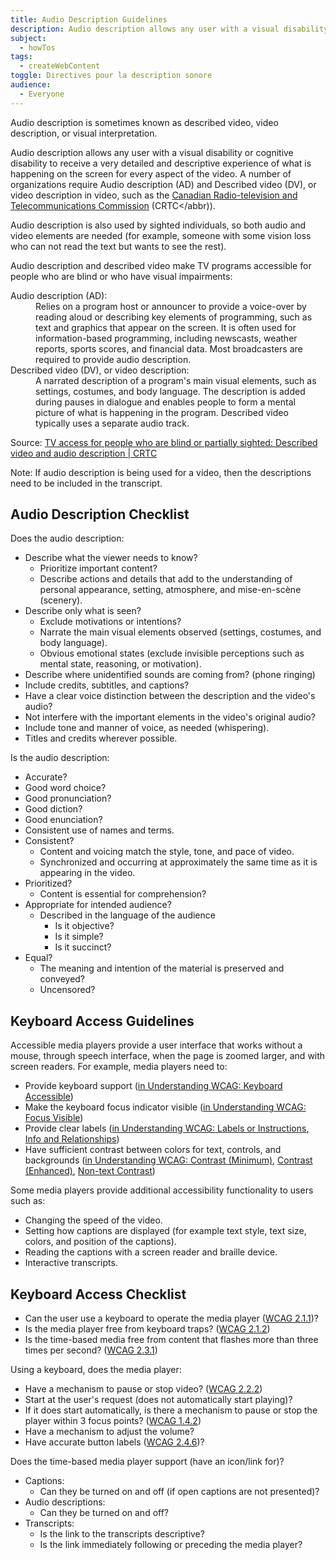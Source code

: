 ```yaml
---
title: Audio Description Guidelines
description: Audio description allows any user with a visual disability or cognitive disability to receive a very detailed and descriptive experience of what is happening on the screen for every aspect of the video.
subject:
  - howTos
tags:
  - createWebContent
toggle: Directives pour la description sonore
audience:
  - Everyone
---
```


Audio description is sometimes known as described video, video description, or visual interpretation.

Audio description allows any user with a visual disability or cognitive disability to receive a very detailed and descriptive experience of what is happening on the screen for every aspect of the video. A number of organizations require Audio description (<abbr>AD</abbr>) and Described video (<abbr>DV</abbr>), or video description in video, such as the [Canadian Radio-television and Telecommunications Commission](http://www.crtc.gc.ca/eng/info_sht/b322.htm) (<abbr>CRTC</abbr)).

Audio description is also used by sighted individuals, so both audio and video elements are needed (for example, someone with some vision loss who can not read the text but wants to see the rest).

Audio description and described video make TV programs accessible for people who are blind or who have visual impairments:

<dl>
<dt>Audio description (<abbr>AD</abbr>):</dt>
<dd>Relies on a program host or announcer to provide a voice-over by reading aloud or describing key elements of programming, such as text and graphics that appear on the screen. It is often used for information-based programming, including newscasts, weather reports, sports scores, and financial data. Most broadcasters are required to provide audio description.</dd>
<dt>Described video (<abbr>DV</abbr>), or video description:</dt>
<dd>A narrated description of a program's main visual elements, such as settings, costumes, and body language. The description is added during pauses in dialogue and enables people to form a mental picture of what is happening in the program. Described video typically uses a separate audio track.</dd>
</dl>

Source: [TV access for people who are blind or partially sighted: Described video and audio description | CRTC](https://crtc.gc.ca/eng/info_sht/b322.htm)

Note: If audio description is being used for a video, then the descriptions need to be included in the transcript.

## Audio Description Checklist

Does the audio description:

- Describe what the viewer needs to know?
  - Prioritize important content?
  - Describe actions and details that add to the understanding of personal appearance, setting, atmosphere, and mise-en-scène (scenery).
- Describe only what is seen?
  - Exclude motivations or intentions?
  - Narrate the main visual elements observed (settings, costumes, and body language).
  - Obvious emotional states (exclude invisible perceptions such as mental state, reasoning, or motivation).
- Describe where unidentified sounds are coming from? (phone ringing)
- Include credits, subtitles, and captions?
- Have a clear voice distinction between the description and the video's audio?
- Not interfere with the important elements in the video's original audio?
- Include tone and manner of voice, as needed (whispering).
- Titles and credits wherever possible.

Is the audio description:

- Accurate?
- Good word choice?
- Good pronunciation?
- Good diction?
- Good enunciation?
- Consistent use of names and terms.
- Consistent?
  - Content and voicing match the style, tone, and pace of video.
  - Synchronized and occurring at approximately the same time as it is appearing in the video.
- Prioritized?
  - Content is essential for comprehension?
- Appropriate for intended audience?
  - Described in the language of the audience
    - Is it objective?
    - Is it simple?
    - Is it succinct?
- Equal?
  - The meaning and intention of the material is preserved and conveyed?
  - Uncensored?

## Keyboard Access Guidelines

Accessible media players provide a user interface that works without a mouse, through speech interface, when the page is zoomed larger, and with screen readers. For example, media players need to:

- Provide keyboard support ([in Understanding WCAG: Keyboard Accessible](https://www.w3.org/WAI/WCAG21/Understanding/keyboard-accessible))
- Make the keyboard focus indicator visible ([in Understanding WCAG: Focus Visible](https://www.w3.org/WAI/WCAG21/Understanding/focus-visible))
- Provide clear labels ([in Understanding WCAG: Labels or Instructions](https://www.w3.org/WAI/WCAG21/Understanding/labels-or-instructions), [Info and Relationships](https://www.w3.org/WAI/WCAG21/Understanding/info-and-relationships))
- Have sufficient contrast between colors for text, controls, and backgrounds ([in Understanding WCAG: Contrast (Minimum)](https://www.w3.org/WAI/WCAG21/Understanding/contrast-minimum), [Contrast (Enhanced)](https://www.w3.org/WAI/WCAG21/Understanding/contrast-enhanced), [Non-text Contrast](https://www.w3.org/WAI/WCAG21/Understanding/non-text-contrast.html))

Some media players provide additional accessibility functionality to users such as:

- Changing the speed of the video.
- Setting how captions are displayed (for example text style, text size, colors, and position of the captions).
- Reading the captions with a screen reader and braille device.
- Interactive transcripts.

## Keyboard Access Checklist

- Can the user use a keyboard to operate the media player ([WCAG 2.1.1](https://www.w3.org/WAI/WCAG21/Understanding/keyboard.html))?
- Is the media player free from keyboard traps? ([WCAG 2.1.2](https://www.w3.org/WAI/WCAG21/Understanding/no-keyboard-trap.html))
- Is the time-based media free from content that flashes more than three times per second? ([WCAG 2.3.1](https://www.w3.org/WAI/WCAG21/Understanding/three-flashes-or-below-threshold.html))

Using a keyboard, does the media player:

- Have a mechanism to pause or stop video? ([WCAG 2.2.2](https://www.w3.org/WAI/WCAG21/Understanding/pause-stop-hide.html))
- Start at the user's request (does not automatically start playing)?
- If it does start automatically, is there a mechanism to pause or stop the player within 3 focus points? ([WCAG 1.4.2](https://www.w3.org/WAI/WCAG21/Understanding/audio-control.html))
- Have a mechanism to adjust the volume?
- Have accurate button labels ([WCAG 2.4.6](https://www.w3.org/WAI/WCAG21/Understanding/headings-and-labels.html))?

Does the time-based media player support (have an icon/link for)?

- Captions:
  - Can they be turned on and off (if open captions are not presented)?
- Audio descriptions:
  - Can they be turned on and off?
- Transcripts:
  - Is the link to the transcripts descriptive?
  - Is the link immediately following or preceding the media player?
